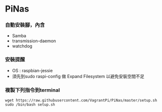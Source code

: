 # PiNas
### 自動安裝腳，內含
* Samba
* transmission-daemon
* watchdog

### 安裝提醒
* OS : raspbian-jessie
* 須先到sudo raspi-config 做 Expand Filesystem 以避免安裝空間不足

### 複製下列指令到terminal
	wget https://raw.githubusercontent.com/VagrantPi/PiNas/master/setup.sh
	sudo /bin/bash setup.sh

